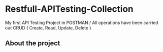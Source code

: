 # Restfull-APITesting-Collection
My first API Testing Project in POSTMAN / All operations have been carried out CRUD ( Create, Read, Update, Delete )
## About the project 
